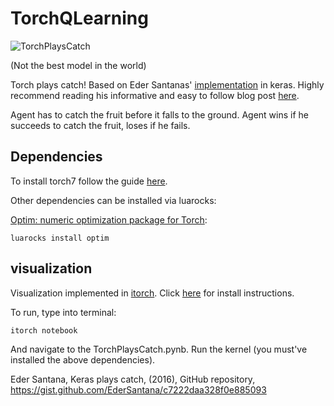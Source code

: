 # TorchQLearning
![TorchPlaysCatch](https://github.com/SeanNaren/TorchQLearningExample/raw/master/images/torchplayscatch.gif)

(Not the best model in the world)

Torch plays catch! Based on Eder Santanas' [implementation](https://gist.github.com/EderSantana/c7222daa328f0e885093) in keras. Highly recommend reading his informative and easy to follow blog post [here](https://edersantana.github.io/articles/keras_rl/).

Agent has to catch the fruit before it falls to the ground. Agent wins if he succeeds to catch the fruit, loses if he fails.

## Dependencies

To install torch7 follow the guide <a href="http://torch.ch/docs/getting-started.html">here</a>.

Other dependencies can be installed via luarocks:

<a href="https://github.com/torch/optim">Optim: numeric optimization package for Torch</a>:
```
luarocks install optim
```

## visualization
Visualization implemented in [itorch](https://github.com/facebook/iTorch). Click [here](https://github.com/facebook/iTorch#requirements) for install instructions.

To run, type into terminal:

```
itorch notebook
```

And navigate to the TorchPlaysCatch.pynb. Run the kernel (you must've installed the above dependencies).

Eder Santana, Keras plays catch, (2016), GitHub repository, https://gist.github.com/EderSantana/c7222daa328f0e885093
